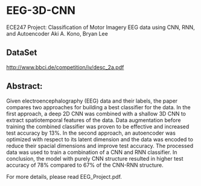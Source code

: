# EEG-3D-CNN
ECE247 Project: Classification of Motor Imagery EEG data using CNN, RNN, and Autoencoder
Aki A. Kono, Bryan Lee 

## DataSet
http://www.bbci.de/competition/iv/desc_2a.pdf

## Abstract:
Given electroencephalography (EEG) data and their labels, the paper compares two approaches for building a best classifier for the data. In the first approach, a deep 2D CNN was combined with a shallow 3D CNN to extract spatiotemporal features of the data. Data augmentation before training the combined classifier was proven to be effective and increased test accuracy by 13%. In the second approach, an autoencoder was optimized with respect to its latent dimension and the data was encoded to reduce their spacial dimensions and improve test accuracy. The processed data was used to train a combination of a CNN and RNN classifier. In conclusion, the model with purely CNN structure resulted in higher test accuracy of 78% compared to 67% of the CNN-RNN structure.

For more details, please read EEG_Project.pdf.
